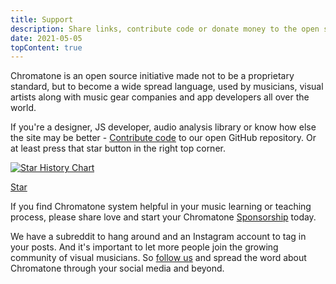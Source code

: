 ```yaml
---
title: Support
description: Share links, contribute code or donate money to the open source development
date: 2021-05-05
topContent: true
---
```


<script setup>
import mapGlobe from './globe.vue'
import map from '#/db/map.yml'
const dots = map.cities.map(city=>city.coord)
</script>

<map-globe class="mb-8" :dots="dots" />

Chromatone is an open source initiative made not to be a proprietary standard, but to become a wide spread language, used by musicians, visual artists along with music gear companies and app developers all over the world.

If you're a designer, JS developer, audio analysis library or know how else the site may be better - [Contribute code](./code/index.md) to our open GitHub repository. Or at least press that star button in the right top corner.

[![Star History Chart](https://api.star-history.com/svg?repos=chromatone/chromatone.center&type=Date)](https://star-history.com/#chromatone/chromatone.center&Date)

<a class="github-button" href="https://github.com/chromatone/chromatone.center" data-color-scheme="no-preference: light; light: light; dark: dark;" data-size="large" data-show-count="true" aria-label="Star chromatone/chromatone.center on GitHub">Star</a>

If you find Chromatone system helpful in your music learning or teaching process, please share love and start your Chromatone [Sponsorship](./sponsor/index.md) today.

We have a subreddit to hang around and an Instagram account to tag in your posts. And it's important to let more people join the growing community of visual musicians. So [follow us](./follow/index.md) and spread the word about Chromatone through your social media and beyond.
